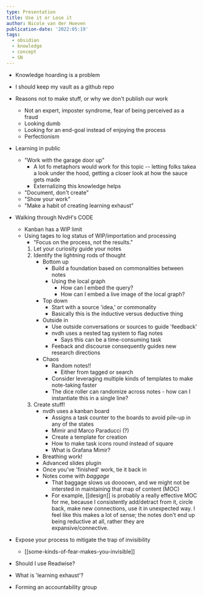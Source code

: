 ```yaml
---
type: Presentation
title: Use it or Lose it
author: Nicole van der Hoeven
publication-date: '2022:05:19'
tags:
  - obsidian
  - knowledge
  - concept
  - SN
---
```


- Knowledge hoarding is a problem
- I should keep my vault as a github repo
- Reasons not to make stuff, or why we don't publish our work
	- Not an expert, imposter syndrome, fear of being perceived as a fraud
	- Looking dumb
	- Looking for an end-goal instead of enjoying the process
	- Perfectionism
- Learning in public
	- "Work with the garage door up"
		- A lot fo metaphors would work for this topic -- letting folks takea a look under the hood, getting a closer look at how the sauce gets made
		- Externalizing this knowledge helps
	- "Document, don't create"
	- "Show your work"
	- "Make a habit of creating learning exhaust"
- Walking through NvdH's CODE
	- Kanban has a WIP limit
	- Using tages to log status of WIP/importation and processing
		- "Focus on the process, not the results."
		1. Let your curiosity guide your notes
		2. Identify the lightning rods of thought
			- Bottom up 
				- Build a foundation based on commonalities between notes
				- Using the local graph
					- How can I embed the query?
					- How can I embed a live image of the local graph?
			- Top down
				- Start with a source 'idea,' or commonality
				- Basically this is the inductive versus deductive thing
			- Outside in
				- Use outside conversations or sources to guide 'feedback'
				- nvdh uses a nested tag system to flag notes
					- Says this can be a time-consuming task
				- Feeback and discourse consequently guides new research directions
			- Chaos
				- Random notes!!
					- Either from tagged or search
				- Consider leveraging multiple kinds of templates to make note-taking faster
				- The dice roller can randomize across notes - how can I instantiate this in a single line?
		3. Create stuff!
			- nvdh uses a kanban board
				- Assigns a task counter to the boards to avoid pile-up in any of the states
				- Mimir and Marco Paraducci (?)
				- Create a template for creation
				- How to make task icons round instead of square
				- What is Grafana Mimir?
			- Breathing work!
			- Advanced slides plugin
			- Once you've 'finished' work, tie it back in
			- Notes come with *baggage*
				- That baggage slows us doooown, and we might not be intersted in maintaining that map of content (MOC)
				- For example, [[design]] is probably a really effective MOC for me, because I consistently add/detract from it, circle back, make new connections, use it in unexpected way. I feel like this makes a lot of sense; the notes don't end up being reductive at all, rather they are expansive/connective.

- Expose your process to mitigate the trap of invisibility
	- [[some-kinds-of-fear-makes-you-invisible]]
- Should I use Readwise?
- What is 'learning exhaust'?
- Forming an accountability group